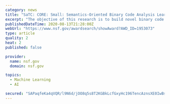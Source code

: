 ```yaml
---
category: news
title: "SaTC: CORE: Small: Semantics-Oriented Binary Code Analysis Learning from Recent Advances in Deep Learning"
excerpt: "The objective of this research is to build novel binary code analysis approaches and techniques based on recent advances in deep learning to achieve both high accuracy and scalability. This project will not only advance cross-architecture binary code ..."
publishedDateTime: 2020-08-13T21:28:00Z
webUrl: "https://www.nsf.gov/awardsearch/showAward?AWD_ID=1953073"
type: article
quality: 2
heat: 2
published: false

provider:
  name: nsf.gov
  domain: nsf.gov

topics:
  - Machine Learning
  - AI

secured: "SAPaqfeKa4qVQR/l9N6d/jOO8q5s8T2KGBkLcfGxyHc196TencAznsXE0IwBsex+GDdrm7fOYZfkH+K5dHUcfbSpUDKj8BY6pJ4d59xeEokr/PNSM7IV+wepSdGGmGlZBWTxOOmPDbc+oSHlBbpqdM0Rhl4Pk3wixYyqkQc29bKpu8iprj6DF6IBcgP8kzncRapM4Q6IyFWirZ2FVA8SrjXnPEfzcUvFoFyzD7KtBa+46nuR5xO+ET7fSIRrIzuwO0AvOQsAuob6pV8c/XOcW0WNT/QfC3cco7hWmjKbO7oXRGoVArHdvbZKVjFDP1vYvWcl/jmsNXbToxEp0N+bkA==;UamimUlwTVpHY+gN0SAwVw=="
---
```


